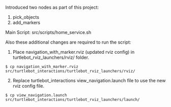 Introduced two nodes as part of this project:
1. pick_objects
2. add_markers

Main Script:
src/scripts/home_service.sh

Also these additional changes are required to run the script:
1. Place navigation_with_marker.rviz (updated rviz config) in turtlebot_rviz_launchers/rviz/ folder.
  ```
  $ cp navigation_with_marker.rviz src/turtlebot_interactions/turtlebot_rviz_launchers/rviz/
  ```
2. Replace turtlebot_interactions view_navigation.launch file to use the new rviz config file. 
  ```
  $ cp view_navigation.launch src/turtlebot_interactions/turtlebot_rviz_launchers/launch/
  ```
